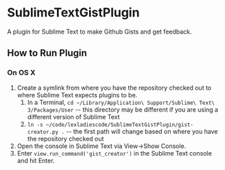 # SublimeTextGistPlugin
A plugin for Sublime Text to make Github Gists and get feedback.

## How to Run Plugin

### On OS X

1. Create a symlink from where you have the repository checked out to where Sublime Text expects plugins to be.
    1. In a Terminal, `cd ~/Library/Application\ Support/Sublime\ Text\ 3/Packages/User` -- this directory may be different if you are using a different version of Sublime Text
    1. `ln -s ~/code/lexladiescode/SublimeTextGistPlugin/gist-creator.py .` -- the first path will change based on where you have the repository checked out
1. Open the console in Sublime Text via View->Show Console.
1. Enter `view.run_command('gist_creator')` in the Sublime Text console and hit Enter.
